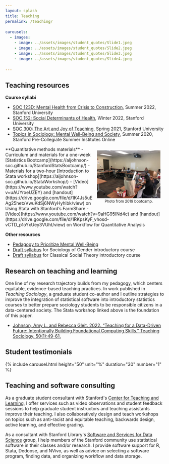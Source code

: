 ```yaml
---
layout: splash
title: Teaching
permalink: /teaching/

carousels:
  - images: 
    - image: ../assets/images/student_quotes/Slide1.jpeg
    - image: ../assets/images/student_quotes/Slide2.jpeg
    - image: ../assets/images/student_quotes/Slide3.jpeg
    - image: ../assets/images/student_quotes/Slide4.jpeg

---
```

<style>
figure {
  float: right;
  width: 40%;
  text-align: center;
  font-size: smaller;
  text-indent: 0;
  margin: 0.5em;
  padding: 0.5em;
}
</style>


## Teaching resources
**Course syllabi**
- [SOC 123D: Mental Health from Crisis to Construction](https://drive.google.com/file/d/1rJnVnR0KRSVnwBro9Flr8mOzaNlDc24H/view?usp=sharing), Summer 2022, Stanford University 
- [SOC 152: Social Determinants of Health](https://drive.google.com/file/d/1QbKpJHUMCDV2ci_pJu73-hmDOUvAjlo7/view?usp=sharing), Winter 2022, Stanford University
- [SOC 300: The Art and Joy of Teaching](https://drive.google.com/file/d/1-X5HppCwXPSdHz1jhmEna9zlWgOLfbAT/view?usp=sharing), Spring 2021, Stanford University
- [Topics in Sociology: Mental Well-Being and Society](https://drive.google.com/file/d/1gJDhqMq6vrwVgAwamMjjwZNSsHC2FaqQ/view?usp=sharing), Summer 2020, Stanford Pre-Collegiate Summer Institutes Online
<figure>
  <img src="../assets/images/bootcamp_2019.jpg"
    width="500" 
    alt="photo from 2019 bootcamp">
  <figcaption>Photo from 2019 bootcamp.</figcaption>
</figure>
**Quantitative methods materials**
- Curriculum and materials for a one-week [Statistics Bootcamp](https://aljohnson-soc.github.io/StanfordStatsBootcamp/) 
- Materials for a two-hour [Introduction to Stata workshop](https://aljohnson-soc.github.io/StataWorkshop/)
- [Video](https://www.youtube.com/watch?v=uAUYrxeUZEY) and [handout](https://drive.google.com/file/d/1K4Js5uEAg25hetxVwuKdSj6NWyHyhlbk/view) on Using Stata with Stanford’s FarmShare
- [Video](https://www.youtube.com/watch?v=9aHG95INd4c) and [handout](https://drive.google.com/file/d/1RKpsKyF_vhosd-vCTD_p1oYxUey3VUht/view) on Workflow for Quantitative Analysis

**Other resources**
- [Pedagogy to Prioritize Mental Well-Being](https://docs.google.com/document/d/15PmMvcEewnqDAO14VWoAD_KX-i0rYw1Erm_PlELuTNY/edit)
- [Draft syllabus](https://drive.google.com/file/d/1g_O2ls09FN-GJJlbhUxyuF_sI_fhKTS8/view?usp=sharing) for Sociology of Gender introductory course
- [Draft syllabus](https://drive.google.com/file/d/1ppsMjoqm4BWyl_n0tDqkd1fGIXp89YcO/view?usp=sharing) for Classical Social Theory introductory course

## Research on teaching and learning

One line of my research trajectory builds from my pedagogy, which centers equitable, evidence-based teaching practices. In work published in *Teaching Sociology*, a graduate student co-author and I outline strategies to improve the integration of statistical software into introductory statistics courses to better prepare sociology students to be responsible citizens in a data-centered society. The Stata workshop linked above is the foundation of this paper.
- [Johnson, Amy L. and Rebecca Gleit. 2022. “Teaching for a Data-Driven Future: Intentionally Building Foundational Computing Skills.” Teaching Sociology. 50(1):49-61.](https://doi.org/10.1177/0092055X211033632)

## Student testimonials

  {% include carousel.html height="50" unit="%" duration="30" number="1" %}

## Teaching and software consulting

As a graduate student consultant with Stanford's [Center for Teaching and Learning](https://ctl.stanford.edu/ta-training-support/graduate-teaching-consultants), I offer services such as video observations and student feedback sessions to help graduate student instructors and teaching assistants improve their teaching. I also collaboratively design and teach workshops on topics such as anti-racist and equitable teaching, backwards design, active learning, and effective grading.

As a consultant with Stanford Library's [Software and Services for Data Science](https://ssds.stanford.edu/) group, I help members of the Stanford community use statistical software in their classes and/or research. I provide software support for R, Stata, Dedoose, and NVivo, as well as advice on selecting a software program, finding data, and organizing workflow and data storage.